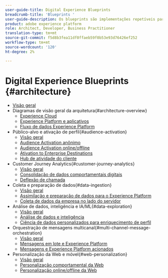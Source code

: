 ```yaml
---
user-guide-title: Digital Experience Blueprints
breadcrumb-title: 'Blueprints '
user-guide-description: Os blueprints são implementações repetíveis para resolver problemas comerciais estabelecidos e contêm diagramas de arquitetura, considerações técnicas e links de documentação relevantes.
product: adobe experience platform
role: Architect, Developer, Business Practitioner
translation-type: tm+mt
source-git-commit: f5d8b3fea11df0ffaeb59f0b53e93d76426ef252
workflow-type: tm+mt
source-wordcount: '120'
ht-degree: 2%

---
```


# Digital Experience Blueprints {#architecture}

+ [Visão geral](/help/blueprints/overview.md)
+ Diagramas de visão geral da arquitetura{#architecture-overview}
   + [Experience Cloud](/help/blueprints/experience-platform/experience-cloud.md)
   + [Experience Platform e aplicativos](/help/blueprints/experience-platform/platform-applications.md)
   + [Fluxo de dados Experience Platform](/help/blueprints/experience-platform/platform-data-flow.md)
+ Público-alvo e ativação de perfil{#audience-activation}
   + [Visão geral](/help/blueprints/audience-activation/overview.md)
   + [Audience Activation anônimo](/help/blueprints/audience-activation/anonymous.md)
   + [Audience Activation online/offline](/help/blueprints/audience-activation/online-offline.md)
   + [Ativation to Enterprise Destinations](/help/blueprints/audience-activation/enterprise-destinations.md)
   + [Hub de atividade do cliente](/help/blueprints/audience-activation/customer-activity.md)
+ Customer Journey Analytics{#customer-journey-analytics}
   + [Visão geral](/help/blueprints/customer-journey-analytics/overview.md)
   + [Consolidação de dados comportamentais digitais](/help/blueprints/customer-journey-analytics/digital-behavioral-data-consolidation.md)
   + [Deflexão de chamada](/help/blueprints/customer-journey-analytics/call-deflect.md)
+ Coleta e preparação de dados{#data-ingestion}
   + [Visão geral](/help/blueprints/data-ingestion/overview.md)
   + [Assimilação e preparação de dados para o Experience Platform](/help/blueprints/data-ingestion/ingestion.md)
   + [Coleta de dados da empresa no lado do servidor](/help/blueprints/data-ingestion/server-side-collection.md)
+ Análise de dados, inteligência e IA/ML{#data-exploration}
   + [Visão geral](/help/blueprints/data-insights/overview.md)
   + [Análise de dados e inteligência](/help/blueprints/data-insights/analysis.md)
   + [Ciência de dados personalizados para enriquecimento de perfil](/help/blueprints/data-insights/data-science.md)
+ Orquestração de mensagens multicanal{#multi-channel-message-orchestration}
   + [Visão geral](/help/blueprints/multi-channel-message-orchestration/overview.md)
   + [Mensagens em lote e Experience Platform](/help/blueprints/multi-channel-message-orchestration/batch-messaging.md)
   + [Mensagens e Experience Platform acionados](/help/blueprints/multi-channel-message-orchestration/triggered-messaging.md)
+ Personalização da Web e móvel{#web-personalization}
   + [Visão geral](/help/blueprints/web-personalization/overview.md)
   + [Personalização comportamental da Web](/help/blueprints/web-personalization/behavioral.md)
   + [Personalização online/offline da Web](/help/blueprints/web-personalization/online-offline.md)

